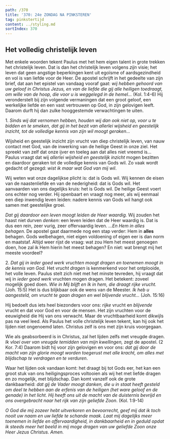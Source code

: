 ```yaml
---
path: /370
title: '370: 24e ZONDAG NA PINKSTEREN'
tag: pinkstertijd
content: ../styling.md
sortIndex: 370
---
```


## Het volledig christelijk leven

Met enkele woorden tekent Paulus met het hem eigen talent in grote trekken het christelijk leven. Dat is dan het christelijk leven volgens _zijn_ visie; het leven dat geen angstige beperkingen kent uit egoïsme of aardsgezindheid en vol is van liefde voor de Heer. De apostel schrijft in het gedeelte van zijn brief, dat aan het epistel van vandaag vooraf gaat: _wij hebben gehoord van uw geloof in Christus Jezus, en van de liefde die gij alle heiligen toedraagt, om wille van de hoop, die voor u is weggelegd in de hemel..._ (Kol. 1:4-6) Hij veronderstelt bij zijn volgende vermaningen dat een groot geloof, een werkelijke liefde en een vast vertrouwen op God, in zijn gelovigen leeft. Daarom durft hij dan zulke hooggestemde verwachtingen te uiten.

1\. _Sinds wij dat vernomen hebben, houden wij dan ook niet op, voor u te bidden en te smeken, dat gij in het bezit van allerlei wijsheid en geestelijk inzicht, tot de volledige kennis van zijn wil moogt geraken..._

Wijsheid en geestelijk inzicht zijn vrucht van diep christelijk leven, van nauw contact met God, van de inwerking van de heilige Geest in onze ziel. Het spreekt van zelf dat onze ijver en toeleg aan dat alles niet vreemd is... Paulus vraagt dat wij _allerlei wijsheid en geestelijk inzicht_ mogen bezitten en daardoor geraken tot de volledige kennis van Gods wil. Zo vaak wordt gedacht of gezegd: _wist ik maar wat God van mij wil_.

Wij weten wat onze dagelijkse plicht is: dat is Gods wil. Wij kennen de eisen van de naastenliefde en van de nederigheid: dat is Gods wil. Het aanvaarden van ons dagelijks kruis: het is Gods wil. De heilige Geest voert ons echter nog verder. Hij openbaart en vraagt nog meer, als wij eenmaal een diep inwendig leven leiden: nadere kennis van Gods wil hangt ook samen met geestelijke groei.

_Dat gij daardoor een leven moogt leiden de Heer waardig._ Wij zouden het haast niet durven _denken_: een leven leiden dat de Heer waardig is. Dat is dus een rein, zeer vurig, zeer offervaardig leven.
_...En Hem in alles behagen._ De apostel gaat daarmede nog een stap verder: Hem in **alles** behagen. Gods welbehagen, niet eigen voldoening of eigen eer is dan norm en maatstaf. Altijd weer rijst de vraag: wat zou Hem het meest genoegen doen, hoe zal ik Hem hierin het meest behagen? En niet: wat brengt mij het meeste voordeel?

2\. _Dat gij in ieder goed werk vruchten moogt dragen en toenemen moogt in de kennis van God._
Het _vrucht dragen_ is kenmerkend voor het ontplooide, het volle leven. Paulus stelt zich niet met het minste tevreden, hij vraagt dat wij in _ieder goed werk_ vruchten mogen dragen. Het betekent: zoveel mogelijk goed doen. _Wie in Mij blijft en Ik in hem, die draagt rijke vrucht._ (Joh. 15:5) Het is dus blijkbaar ook de wens van de Meester. _Ik heb u aangesteld, om vrucht te gaan dragen en wel blijvende vrucht..._ (Joh. 15:16)

Hij bedoelt dus iets heel biezonders voor ons: _rijke_ vrucht en _blijvende_ vrucht en dat voor God en voor de mensen. Het zijn vruchten voor de eeuwigheid die Hij van ons verwacht. Maar de vruchtbaarheid komt dikwijls pas na veel leed. Als Paulus het volle christelijk leven tekent, kan hij ook het lijden niet ongenoemd laten. Christus zelf is ons met zijn kruis voorgegaan.

Wie als geabsorbeerd is in Christus, zal het lijden zelfs met vreugde dragen. _Ik vloei over van vreugde temidden van mijn kwellingen,_ zegt de apostel. (2 Kor. 7:4) Daarom bidt hij voor zijn gelovigen en voor ons: _dat gij door de macht van zijn glorie moogt worden toegerust met alle kracht, om alles met blijdschap te verdragen en te verduren_. 

Waar het lijden ook vandaan komt: het draagt bij tot Gods eer, het kan een groot stuk van ons heiligingsproces voltooien als wij het met liefde dragen en zo mogelijk, met blijdschap. Dan komt vanzelf ook de grote dankbaarheid: _dat gij de Vader moogt danken, die u in staat heeft gesteld om deel te hebben aan de erfenis van de heiligen (het ware geloof en de genade) in het licht. Hij heeft ons uit de macht van de duisternis bevrijd en ons overgebracht naar het rijk van zijn geliefde Zoon_. (Kol. 1:9-14)

_O God die mij zozeer hebt uitverkoren en bevoorrecht, geef mij dat ik toch nooit uw naam en uw liefde te schande maak. Laat mij dagelijks meer toenemen in liefde en offervaardigheid, in dankbaarheid en in geduld opdat ik steeds meer het beeld in mij moge dragen van uw geliefde Zoon onze Heer Jezus Christus. Amen._
